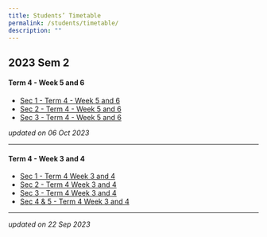 ```yaml
---
title: Students’ Timetable
permalink: /students/timetable/
description: ""
---
```

2023 Sem 2
---------------
#### Term 4 - Week 5 and 6

* [Sec 1 - Term 4 - Week 5 and 6](/files/Timetables/Students%20Timetable/sec%201%20-%20term%204%20week%205%20and%206.pdf)
* [Sec 2 - Term 4 - Week 5 and 6](/files/Timetables/Students%20Timetable/sec%202%20-%20term%204%20week%205%20and%206.pdf)
* [Sec 3 - Term 4 - Week 5 and 6](/files/Timetables/Students%20Timetable/sec%203%20-%20term%204%20week%205%20and%206.pdf)

*updated on 06 Oct 2023*
_____________


#### Term 4 - Week 3 and 4

* [Sec 1 - Term 4 Week 3 and 4](/files/Timetables/Students%20Timetable/term%204%20wk%203%20and%204_sec%201%20for%20website.pdf)
* [Sec 2 - Term 4 Week 3 and 4](/files/Timetables/Students%20Timetable/term%204%20wk%203%20and%204_sec%202%20for%20website.pdf)
* [Sec 3 - Term 4 Week 3 and 4](/files/Timetables/Students%20Timetable/term%204%20wk%203%20and%204_sec%203%20for%20website.pdf)
* [Sec 4 & 5 - Term 4 Week 3 and 4](/files/Timetables/Students%20Timetable/term%204%20wk%203%20and%204_sec%204e5n%20for%20website.pdf)

__________________________________________________________

*updated on 22 Sep 2023*